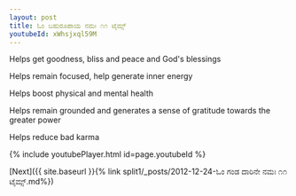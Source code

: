 ```yaml
---
layout: post
title: ಓಂ ಬಹುರೂಪಾಯ ನಮಃ ೧೧ ಟೈಮ್ಸ್
youtubeId: xWhsjxql59M
---
```

 
 
Helps get goodness, bliss and peace and God's blessings
 
Helps remain focused, help generate inner energy 
 
Helps boost physical and mental health 
 
Helps remain grounded and generates a sense of gratitude towards the greater power 
 
Helps reduce bad karma
 
 
 
 


{% include youtubePlayer.html id=page.youtubeId %}
 
[Next]({{ site.baseurl }}{% link  split1/_posts/2012-12-24-ಓಂ ಗಂಡ ದಾರಿನೇ ನಮಃ ೧೧ ಟೈಮ್ಸ್.md%})
 
